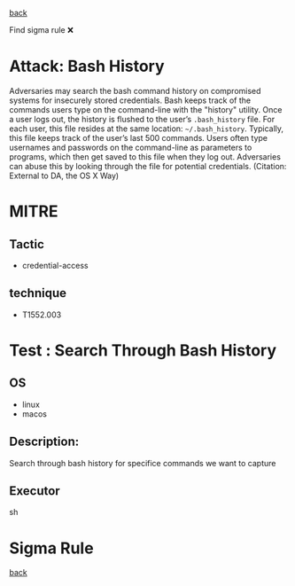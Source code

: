 
[back](../index.md)

Find sigma rule :x: 

# Attack: Bash History 

Adversaries may search the bash command history on compromised systems for insecurely stored credentials. Bash keeps track of the commands users type on the command-line with the "history" utility. Once a user logs out, the history is flushed to the user’s <code>.bash_history</code> file. For each user, this file resides at the same location: <code>~/.bash_history</code>. Typically, this file keeps track of the user’s last 500 commands. Users often type usernames and passwords on the command-line as parameters to programs, which then get saved to this file when they log out. Adversaries can abuse this by looking through the file for potential credentials. (Citation: External to DA, the OS X Way)

# MITRE
## Tactic
  - credential-access


## technique
  - T1552.003


# Test : Search Through Bash History
## OS
  - linux
  - macos


## Description:
Search through bash history for specifice commands we want to capture


## Executor
sh

# Sigma Rule


[back](../index.md)
